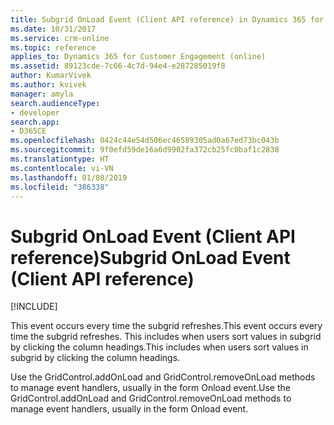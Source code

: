 ```yaml
---
title: Subgrid OnLoad Event (Client API reference) in Dynamics 365 for Customer Engagement| MicrosoftDocs
ms.date: 10/31/2017
ms.service: crm-online
ms.topic: reference
applies_to: Dynamics 365 for Customer Engagement (online)
ms.assetid: 89123cde-7c66-4c7d-94e4-e287285019f8
author: KumarVivek
ms.author: kvivek
manager: amyla
search.audienceType:
- developer
search.app:
- D365CE
ms.openlocfilehash: 0424c44e54d506ec46589305ad0a67ed73bc043b
ms.sourcegitcommit: 9f0efd59de16a6d9902fa372cb25fc0baf1c2838
ms.translationtype: HT
ms.contentlocale: vi-VN
ms.lasthandoff: 01/08/2019
ms.locfileid: "386338"
---
```

# <a name="subgrid-onload-event-client-api-reference"></a><span data-ttu-id="a701a-102">Subgrid OnLoad Event (Client API reference)</span><span class="sxs-lookup"><span data-stu-id="a701a-102">Subgrid OnLoad Event (Client API reference)</span></span>

[!INCLUDE[](../../../../includes/cc_applies_to_update_9_0_0.md)]

<span data-ttu-id="a701a-103">This event occurs every time the subgrid refreshes.</span><span class="sxs-lookup"><span data-stu-id="a701a-103">This event occurs every time the subgrid refreshes.</span></span> <span data-ttu-id="a701a-104">This includes when users sort values in subgrid by clicking the column headings.</span><span class="sxs-lookup"><span data-stu-id="a701a-104">This includes when users sort values in subgrid by clicking the column headings.</span></span> 

<span data-ttu-id="a701a-105">Use the GridControl.addOnLoad and GridControl.removeOnLoad methods to manage event handlers, usually in the form Onload event.</span><span class="sxs-lookup"><span data-stu-id="a701a-105">Use the GridControl.addOnLoad and GridControl.removeOnLoad methods to manage event handlers, usually in the form Onload event.</span></span> 



